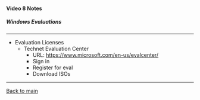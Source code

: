 #### Video 8 Notes

##### Windows Evaluations

---

- Evaluation Licenses
  - Technet Evaluation Center
    - URL: https://www.microsoft.com/en-us/evalcenter/
    - Sign in
    - Register for eval
    - Download ISOs

---

[Back to main](https://github.com/rot0xd/CBTNuggets/blob/master/CEHv9/README.md)

